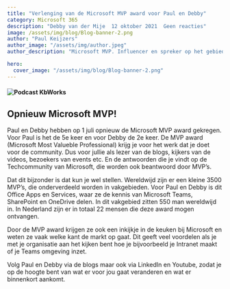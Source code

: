 ```yaml
---
title: "Verlenging van de Microsoft MVP award voor Paul en Debby"
category: Microsoft 365
description: "Debby van der Mije  12 oktober 2021  Geen reacties"
image: /assets/img/blog/Blog-banner-2.png
author: "Paul Keijzers"
author_image: "/assets/img/author.jpeg"
author_description: "Microsoft MVP. Influencer en spreker op het gebied van Microsoft Teams en SharePoint."

hero:
  cover_image: "/assets/img/blog/Blog-banner-2.png"
---
```


#### ![Podcast KbWorks](/assets/img/blog/Blog-banner-2.png)

## 

## Opnieuw Microsoft MVP!

Paul en Debby hebben op 1 juli opnieuw de Microsoft MVP award gekregen. Voor Paul is het de 5e keer en voor Debby de 2e keer. De MVP award (Microsoft Most Valueble Professional) krijg je voor het werk dat je doet voor de community. Dus voor jullie als lezer van de blogs, kijkers van de videos, bezoekers van events etc. En de antwoorden die je vindt op de Techcommunity van Microsoft, die worden ook beantwoord door MVP’s.

Dat dit bijzonder is dat kun je wel stellen. Wereldwijd zijn er een kleine 3500 MVP’s, die onderverdeeld worden in vakgebieden. Voor Paul en Debby is dit Office Apps en Services, waar ze de kennis van Microsoft Teams, SharePoint en OneDrive delen. In dit vakgebied zitten 550 man wereldwijd in. In Nederland zijn er in totaal 22 mensen die deze award mogen ontvangen.

Door de MVP award krijgen ze ook een inkijkje in de keuken bij Microsoft en weten ze vaak welke kant de markt op gaat. Dit geeft veel voordelen als je met je organisatie aan het kijken bent hoe je bijvoorbeeld je Intranet maakt of je Teams omgeving inzet.

Volg Paul en Debby via de blogs maar ook via LinkedIn en Youtube, zodat je op de hoogte bent van wat er voor jou gaat veranderen en wat er binnenkort aankomt.
